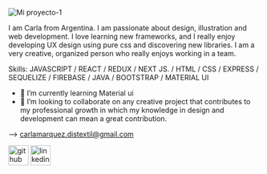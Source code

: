 
![Mi proyecto-1](https://user-images.githubusercontent.com/93951673/205737798-3f901130-ced7-4c6f-867c-ddbde2598d28.png)


I am Carla from Argentina. I am passionate about design, illustration and web development. I love learning new frameworks, and I really enjoy developing UX design using pure css and discovering new libraries. I am a very creative, organized person who really enjoys working in a team.

Skills: JAVASCRIPT / REACT / REDUX / NEXT JS. / HTML / CSS / EXPRESS / SEQUELIZE / FIREBASE / JAVA /  BOOTSTRAP / MATERIAL UI

- 🌱 I’m currently learning Material ui  
- 👯 I’m looking to collaborate on  any creative project that contributes to my professional growth in which my knowledge in design and development can mean a great contribution. 

--> carlamarquez.distextil@gmail.com 


[<img src='https://cdn.jsdelivr.net/npm/simple-icons@3.0.1/icons/github.svg' alt='github' height='40'>](https://github.com/caluMarquez)  [<img src='https://cdn.jsdelivr.net/npm/simple-icons@3.0.1/icons/linkedin.svg' alt='linkedin' height='40'>](https://www.linkedin.com/in/https://www.linkedin.com/in/carla-marquez-//)  



